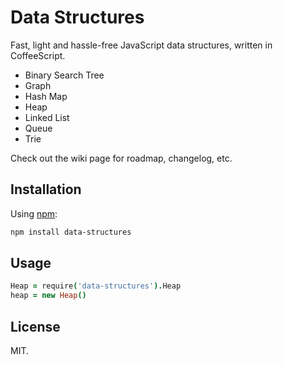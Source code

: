 # Data Structures
Fast, light and hassle-free JavaScript data structures, written in CoffeeScript.

* Binary Search Tree
* Graph
* Hash Map
* Heap
* Linked List
* Queue
* Trie

Check out the wiki page for roadmap, changelog, etc.
## Installation
Using [npm](http://www.npmjs.org):
```bash
npm install data-structures
```
## Usage
```coffeescript
Heap = require('data-structures').Heap
heap = new Heap()
```
## License
MIT.